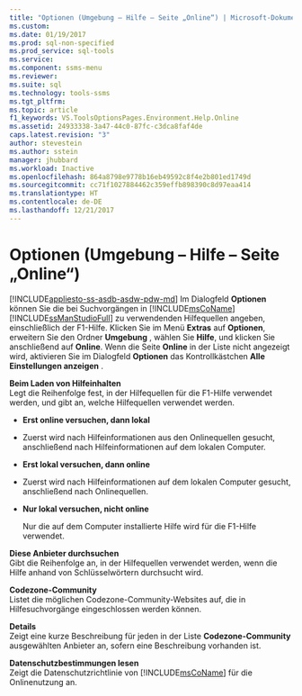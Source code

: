 ```yaml
---
title: "Optionen (Umgebung – Hilfe – Seite „Online“) | Microsoft-Dokumentation"
ms.custom: 
ms.date: 01/19/2017
ms.prod: sql-non-specified
ms.prod_service: sql-tools
ms.service: 
ms.component: ssms-menu
ms.reviewer: 
ms.suite: sql
ms.technology: tools-ssms
ms.tgt_pltfrm: 
ms.topic: article
f1_keywords: VS.ToolsOptionsPages.Environment.Help.Online
ms.assetid: 24933338-3a47-44c0-87fc-c3dca8faf4de
caps.latest.revision: "3"
author: stevestein
ms.author: sstein
manager: jhubbard
ms.workload: Inactive
ms.openlocfilehash: 864a8798e9778b16eb49592c8f4e2b801ed1749d
ms.sourcegitcommit: cc71f1027884462c359effb898390c8d97eaa414
ms.translationtype: HT
ms.contentlocale: de-DE
ms.lasthandoff: 12/21/2017
---
```

# <a name="options-environment---help---online-page"></a>Optionen (Umgebung – Hilfe – Seite „Online“)
[!INCLUDE[appliesto-ss-asdb-asdw-pdw-md](../../includes/appliesto-ss-asdb-asdw-pdw-md.md)] Im Dialogfeld **Optionen** können Sie die bei Suchvorgängen in [!INCLUDE[msCoName](../../includes/msconame_md.md)] [!INCLUDE[ssManStudioFull](../../includes/ssmanstudiofull_md.md)] zu verwendenden Hilfequellen angeben, einschließlich der F1-Hilfe. Klicken Sie im Menü **Extras** auf **Optionen**, erweitern Sie den Ordner **Umgebung** , wählen Sie **Hilfe**, und klicken Sie anschließend auf **Online**. Wenn die Seite **Online** in der Liste nicht angezeigt wird, aktivieren Sie im Dialogfeld **Optionen** das Kontrollkästchen **Alle Einstellungen anzeigen** .  
  
**Beim Laden von Hilfeinhalten**  
Legt die Reihenfolge fest, in der Hilfequellen für die F1-Hilfe verwendet werden, und gibt an, welche Hilfequellen verwendet werden.  
  
-   **Erst online versuchen, dann lokal**  
  
-   Zuerst wird nach Hilfeinformationen aus den Onlinequellen gesucht, anschließend nach Hilfeinformationen auf dem lokalen Computer.  
  
-   **Erst lokal versuchen, dann online**  
  
-   Zuerst wird nach Hilfeinformationen auf dem lokalen Computer gesucht, anschließend nach Onlinequellen.  
  
-   **Nur lokal versuchen, nicht online**  
  
    Nur die auf dem Computer installierte Hilfe wird für die F1-Hilfe verwendet.  
  
**Diese Anbieter durchsuchen**  
Gibt die Reihenfolge an, in der Hilfequellen verwendet werden, wenn die Hilfe anhand von Schlüsselwörtern durchsucht wird.  
  
**Codezone-Community**  
Listet die möglichen Codezone-Community-Websites auf, die in Hilfesuchvorgänge eingeschlossen werden können.  
  
**Details**  
Zeigt eine kurze Beschreibung für jeden in der Liste **Codezone-Community** ausgewählten Anbieter an, sofern eine Beschreibung vorhanden ist.  
  
**Datenschutzbestimmungen lesen**  
Zeigt die Datenschutzrichtlinie von [!INCLUDE[msCoName](../../includes/msconame_md.md)] für die Onlinenutzung an.  
  
